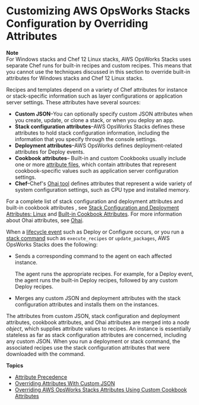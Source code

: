 # Customizing AWS OpsWorks Stacks Configuration by Overriding Attributes<a name="workingcookbook-attributes"></a>

**Note**  
For Windows stacks and Chef 12 Linux stacks, AWS OpsWorks Stacks uses separate Chef runs for built\-in recipes and custom recipes\. This means that you cannot use the techniques discussed in this section to override built\-in attributes for Windows stacks and Chef 12 Linux stacks\.

Recipes and templates depend on a variety of Chef attributes for instance or stack\-specific information such as layer configurations or application server settings\. These attributes have several sources:
+ **Custom JSON**–You can optionally specify custom JSON attributes when you create, update, or clone a stack, or when you deploy an app\.
+ **Stack configuration attributes**–AWS OpsWorks Stacks defines these attributes to hold stack configuration information, including the information that you specify through the console settings\. 
+ **Deployment attributes**–AWS OpsWorks defines deployment\-related attributes for Deploy events\.
+ **Cookbook attributes**– Built\-in and custom Cookbooks usually include one or more [attribute files](workingcookbook-installingcustom-components-attributes.md), which contain attributes that represent cookbook\-specific values such as application server configuration settings\. 
+ **Chef**–Chef's [Ohai tool](http://docs.chef.io/resource_ohai.html) defines attributes that represent a wide variety of system configuration settings, such as CPU type and installed memory\.

For a complete list of stack configuration and deployment attributes and built\-in cookbook attributes , see [Stack Configuration and Deployment Attributes: Linux](attributes-json-linux.md) and [Built\-in Cookbook Attributes](attributes-recipes.md)\. For more information about Ohai attributes, see [Ohai](https://docs.chef.io/ohai.html)\.

When a [lifecycle event](workingcookbook-events.md) such as Deploy or Configure occurs, or you run a [stack command](workingstacks-commands.md) such as `execute_recipes` or `update_packages`, AWS OpsWorks Stacks does the following:
+ Sends a corresponding command to the agent on each affected instance\.

  The agent runs the appropriate recipes\. For example, for a Deploy event, the agent runs the built\-in Deploy recipes, followed by any custom Deploy recipes\.
+ Merges any custom JSON and deployment attributes with the stack configuration attributes and installs them on the instances\.

The attributes from custom JSON, stack configuration and deployment attributes, cookbook attributes, and Ohai attributes are merged into a *node object*, which supplies attribute values to recipes\. An instance is essentially stateless as far as stack configuration attributes are concerned, including any custom JSON\. When you run a deployment or stack command, the associated recipes use the stack configuration attributes that were downloaded with the command\.

**Topics**
+ [Attribute Precedence](workingcookbook-attributes-precedence.md)
+ [Overriding Attributes With Custom JSON](workingcookbook-json-override.md)
+ [Overriding AWS OpsWorks Stacks Attributes Using Custom Cookbook Attributes](workingcookbook-cookbook-attributes.md)